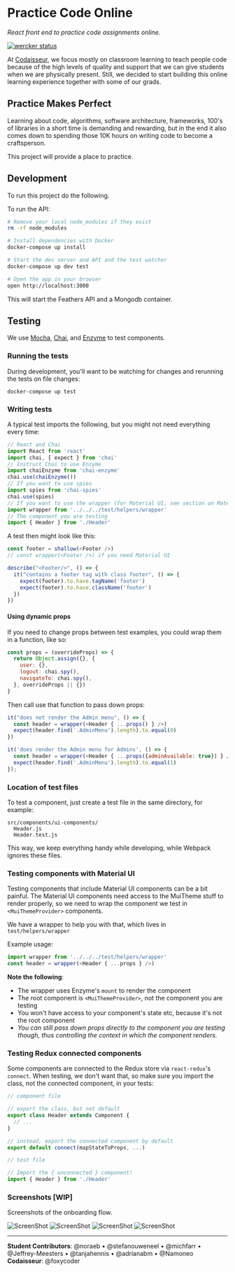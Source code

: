 # Practice Code Online
_React front end to practice code assignments online._

[![wercker status](https://app.wercker.com/status/7d7100cfda032403bb3aaa0880b58922/s/master "wercker status")](https://app.wercker.com/project/byKey/7d7100cfda032403bb3aaa0880b58922)

At [Codaisseur][codaisseur], we focus mostly on classroom learning to teach
people code because of the high levels of quality and support that we can give
students when we are physically present. Still, we decided to start building
this online learning experience together with some of our grads.

## Practice Makes Perfect

Learning about code, algorithms, software architecture, frameworks, 100's of
libraries in a short time is demanding and rewarding, but in the end it also
comes down to spending those 10K hours on writing code to become a craftsperson.

This project will provide a place to practice.

## Development

To run this project do the following.

To run the API:

```bash
# Remove your local node_modules if they exist
rm -rf node_modules

# Install dependencies with Docker
docker-compose up install

# Start the dev server and API and the test watcher
docker-compose up dev test

# Open the app in your browser
open http://localhost:3000
```

This will start the Feathers API and a Mongodb container.

## Testing

We use [Mocha](https://mochajs.org/), [Chai](http://chaijs.com/), and [Enzyme](http://airbnb.io/enzyme/docs/api/index.html) to test components.

### Running the tests

During development, you'll want to be watching for changes and
rerunning the tests on file changes:

```
docker-compose up test
```

### Writing tests

A typical test imports the following, but you might not need everything every
time:

```js
// React and Chai
import React from 'react'
import chai, { expect } from 'chai'
// Instruct Chai to use Enzyme
import chaiEnzyme from 'chai-enzyme'
chai.use(chaiEnzyme())
// If you want to use spies
import spies from 'chai-spies'
chai.use(spies)
// If you want to use the wrapper (for Material UI, see section on Material UI below)
import wrapper from '../../../test/helpers/wrapper'
// The component you are testing
import { Header } from './Header'
```

A test then might look like this:

```js
const footer = shallow(<Footer />)
// const wrapper(<Footer />) if you need Material UI

describe("<Footer/>", () => {
  it("contains a footer tag with class footer", () => {
    expect(footer).to.have.tagName('footer')
    expect(footer).to.have.className('footer')
  })
})
```

#### Using dynamic props

If you need to change props between test examples, you could wrap them in a function,
like so:

```js
const props = (overrideProps) => {
  return Object.assign({}, {
    user: {},
    logout: chai.spy(),
    navigateTo: chai.spy(),
  }, overrideProps || {})
}
```

Then call use that function to pass down props:

```js
it("does not render the Admin menu", () => {
  const header = wrapper(<Header { ...props() } />)
  expect(header.find('.AdminMenu').length).to.equal(0)
})

it('does render the Admin menu for Admins', () => {
  const header = wrapper(<Header { ...props({adminAvailable: true}) } />)
  expect(header.find('.AdminMenu').length).to.equal(1)
});
```

### Location of test files

To test a component, just create a test file in the same directory, for example:

```
src/components/ui-components/
  Header.js
  Header.test.js
```

This way, we keep everything handy while developing, while Webpack ignores these
files.

### Testing components with Material UI

Testing components that include Material UI components can be a bit painful.
The Material UI components need access to the MuiTheme stuff to render properly,
so we need to wrap the component we test in `<MuiThemeProvider>` components.

We have a wrapper to help you with that, which lives in `test/helpers/wrapper`

Example usage:

```js
import wrapper from '../../../test/helpers/wrapper'
const header = wrapper(<Header { ...props } />)
```

**Note the following**:

  - The wrapper uses Enzyme's `mount` to render the component
  - The root component is `<MuiThemeProvider>`, not the component you are testing
  - You won't have access to your component's state etc, because it's not the root component
  - _You can still pass down props directly to the component you are testing though, thus
    controlling the context in which the component renders._

### Testing Redux connected components

Some components are connected to the Redux store via `react-redux`'s `connect`.
When testing, we don't want that, so make sure you import the class, not the
connected component, in your tests:

```js
// component file

// export the class, but not default
export class Header extends Component {
  // ...
}

// instead, export the connected component by default
export default connect(mapStateToProps, ...)
```

```js
// test file

// Import the { unconnected } component!
import { Header } from './Header'
```

### Screenshots [WIP]
Screenshots of the onboarding flow. 

![ScreenShot](https://cloud.githubusercontent.com/assets/20054414/21008268/42327f84-bd41-11e6-8175-059710119151.png)
![ScreenShot](https://cloud.githubusercontent.com/assets/20054414/21008302/74c14e12-bd41-11e6-918f-e54b9b64f4fa.png)
![ScreenShot](https://cloud.githubusercontent.com/assets/20054414/21008314/816212fa-bd41-11e6-9877-7ec3ff18e6b0.png)
![ScreenShot](https://cloud.githubusercontent.com/assets/20054414/21008320/8b3e24bc-bd41-11e6-9e71-2daf80060d83.png)

------------------

**Student Contributors**: @noraeb • @stefanouweneel • @michfarr • @Jeffrey-Meesters • @tanjahennis • @adrianabm • @Namoneo 
**Codaisseur**: @foxycoder

[codaisseur]: https://www.codaisseur.com
